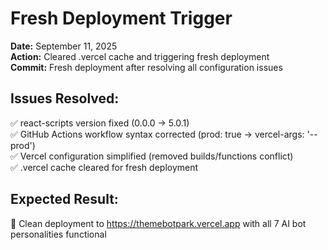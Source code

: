 # Fresh Deployment Trigger

**Date:** September 11, 2025  
**Action:** Cleared .vercel cache and triggering fresh deployment  
**Commit:** Fresh deployment after resolving all configuration issues

## Issues Resolved:
✅ react-scripts version fixed (0.0.0 → 5.0.1)  
✅ GitHub Actions workflow syntax corrected (prod: true → vercel-args: '--prod')  
✅ Vercel configuration simplified (removed builds/functions conflict)  
✅ .vercel cache cleared for fresh deployment  

## Expected Result:
🚀 Clean deployment to https://themebotpark.vercel.app with all 7 AI bot personalities functional